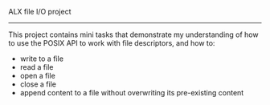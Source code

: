 ALX file I/O project
***
This project contains mini tasks that demonstrate my understanding of how to use the POSIX API to work with file descriptors, and how to:<br>
- write to a file
- read a file
- open a file
- close a file
- append content to a file without overwriting its pre-existing content
